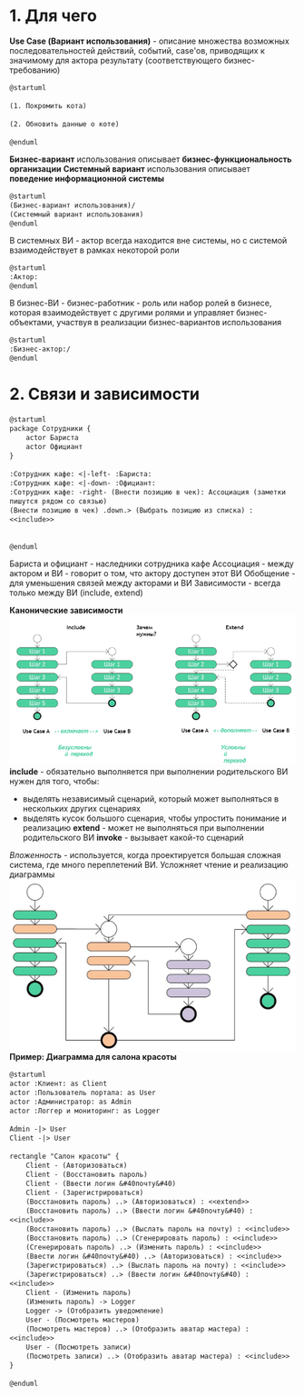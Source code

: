 # 1. Для чего
**Use Case (Вариант использования)** - описание множества возможных последовательностей действий, событий, case'ов, приводящих к значимому для актора результату (соответствующего бизнес-требованию)

```plantuml
@startuml

(1. Покромить кота)

(2. Обновить данные о коте)

@enduml
```
**Бизнес-вариант** использования описывает **бизнес-функциональность организации**
**Системный вариант** использования описывает **поведение информационной системы**
```plantuml
@startuml
(Бизнес-вариант использования)/ 
(Системный вариант использования)
@enduml
```
В системных ВИ - актор всегда находится вне системы, но с системой взаимодействует в рамках некоторой роли
```plantuml
@startuml
:Актор:
@enduml
```
В бизнес-ВИ - бизнес-работник - роль или набор ролей в бизнесе, которая взаимодействует с другими ролями и управляет бизнес-объектами, участвуя в реализации бизнес-вариантов использования
```plantuml
@startuml
:Бизнес-актор:/
@enduml
```
# 2. Связи и зависимости
```plantuml
@startuml
package Сотрудники {
	actor Бариста
	actor Официант
}

:Сотрудник кафе: <|-left- :Бариста:
:Сотрудник кафе: <|-down- :Официант:
:Сотрудник кафе: -right- (Внести позицию в чек): Ассоциация (заметки пишутся рядом со связью)
(Внести позицию в чек) .down.> (Выбрать позицию из списка) : <<include>>


@enduml
```

Бариста и официант - наследники сотрудника кафе
Ассоциация - между актором и ВИ - говорит о том, что актору доступен этот ВИ
Обобщение - для уменьшения связей между акторами и ВИ
Зависимости - всегда только между ВИ (include, extend)

**Канонические зависимости**
![](attachments/Pasted%20image%2020240423134824.png)
**include** - обязательно выполняется при выполнении родительского ВИ
нужен для того, чтобы:
- выделять независимый сценарий, который может выполняться в нескольких других сценариях
- выделять кусок большого сценария, чтобы упростить понимание и реализацию 
**extend** - может не выполняться при выполнении родительского ВИ
**invoke** - вызывает какой-то сценарий

*Вложенность* - используется, когда проектируется большая сложная система, где много переплетений ВИ. Усложняет чтение и реализацию диаграммы
![](attachments/Pasted%20image%2020240423135539.png)
**Пример: Диаграмма для салона красоты**
```plantuml
@startuml
actor :Клиент: as Client
actor :Пользователь портала: as User
actor :Администратор: as Admin
actor :Логгер и мониторинг: as Logger

Admin -|> User
Client -|> User

rectangle "Салон красоты" {
	Client - (Авторизоваться)
	Client - (Восстановить пароль)
	Client - (Ввести логин &#40почту&#40)
	Client - (Зарегистрироваться)
	(Восстановить пароль) ..> (Авторизоваться) : <<extend>>
	(Восстановить пароль) ..> (Ввести логин &#40почту&#40) : <<include>>
	(Восстановить пароль) ..> (Выслать пароль на почту) : <<include>>
	(Восстановить пароль) ..> (Сгенерировать пароль) : <<include>>
	(Сгенерировать пароль) ..> (Изменить пароль) : <<include>>
	(Ввести логин &#40почту&#40) ..> (Авторизоваться) : <<include>>
	(Зарегистрироваться) ..> (Выслать пароль на почту) : <<include>>
	(Зарегистрироваться) ..> (Ввести логин &#40почту&#40) : <<include>>
	Client - (Изменить пароль)
	(Изменить пароль) -> Logger
	Logger -> (Отобразить уведомление)
	User - (Посмотреть мастеров)
	(Посмотреть мастеров) ..> (Отобразить аватар мастера) : <<include>>
	User - (Посмотреть записи)
	(Посмотреть записи) ..> (Отобразить аватар мастера) : <<include>>
}

@enduml
```
